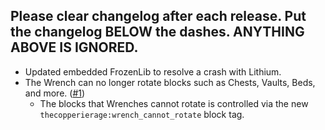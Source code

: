 Please clear changelog after each release.
Put the changelog BELOW the dashes. ANYTHING ABOVE IS IGNORED.
-----------------
- Updated embedded FrozenLib to resolve a crash with Lithium.
- The Wrench can no longer rotate blocks such as Chests, Vaults, Beds, and more. ([#1](https://github.com/FrozenBlock/The-Copperier-Age/issues/1))
  - The blocks that Wrenches cannot rotate is controlled via the new `thecopperierage:wrench_cannot_rotate` block tag.
